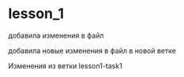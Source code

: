 # lesson_1
добавила изменения в файл

добавила новые изменения в файл в новой ветке

Изменения из ветки lesson1-task1


